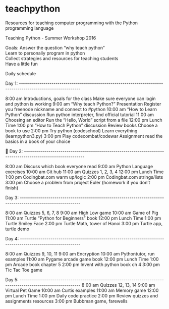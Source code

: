# teachpython
Resources for teaching computer programming with the Python programming language


Teaching Python - Summer Workshop 2016

Goals:
Answer the question “why teach python”  
Learn to personally program in python  
Collect strategies and resources for teaching students  
Have a little fun  

Daily schedule

Day 1: ------------------------------------------------------------------------------------------------------------

8:00 am
Introductions, goals for the class
Make sure everyone can login and python is working
9:00 am
“Why teach Python?” Presentation
Register you freenode nickname and connect to #python
10:00 am
“How to Learn Python” discussion
Run python interpreter, find official tutorial
11:00 am
Choosing an editor
Run the “Hello, World” script from a file
12:00 pm
Lunch Time
1:00 pm
“How to Teach Python” discussion
Review books
Choose a book to use
2:00 pm
Try python (codeschool)
Learn everything (learnpython3.py)
3:00 pm
Play codecombat/codewar
Assignment read the basics in a book of your choice



Day 2: ------------------------------------------------------------------------------------------------------------

8:00 am
Discuss which book everyone read
9:00 am
Python Language exercises
10:00 am
Git hub
11:00 am
Quizzes 1, 2, 3, 4
12:00 pm
Lunch Time
1:00 pm
Codingbat.com warm up/logic
2:00 pm
Codingbat.com strings/lists
3:00 pm
Choose a problem from project Euler (homework if you don’t finish)



Day 3: ------------------------------------------------------------------------------------------------------------


8:00 am
Quizzes 5, 6, 7, 8
9:00 am
High Low game
10:00 am
Game of Pig
11:00 am
Turtle “Python for Beginners” book
12:00 pm
Lunch Time
1:00 pm
Turtle Smiley Face
2:00 pm
Turtle Math, tower of Hanoi
3:00 pm
Turtle app, turtle demo



Day 4: ------------------------------------------------------------------------------------------------------------


8:00 am
Quizzes 9, 10, 11
9:00 am
Encryption
10:00 am
Pythontutor, run examples
11:00 am
Pygame arcade game book
12:00 pm
Lunch Time
1:00 pm
Arcade book chapter 5
2:00 pm
Invent with python book ch 4
3:00 pm
Tic Tac Toe game


Day 5: ------------------------------------------------------------------------------------------------------------
8:00 am
Quizzes 12, 13, 14
9:00 am
Virtual Pet Game
10:00 am
Curtis examples
11:00 am
Memory game
12:00 pm
Lunch Time
1:00 pm
Daily code practice
2:00 pm
Review quizzes and assignments resources
3:00 pm
Bubbman game, farewells
